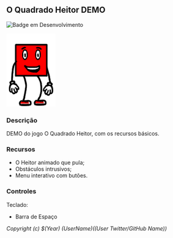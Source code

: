 ## O Quadrado Heitor DEMO

![Badge em Desenvolvimento](http://img.shields.io/static/v1?label=STATUS&message=EM%20DESENVOLVIMENTO&color=GREEN&style=for-the-badge)

![Heitor](resourses/images/heitor.png "Heitor, o Quadrado")

### Descrição

DEMO do jogo O Quadrado Heitor, com os recursos básicos.

### Recursos

 - O Heitor animado que pula;
 - Obstáculos intrusivos;
 - Menu interativo com butões.

### Controles

Teclado:
- Barra de Espaço





*Copyright (c) $(Year) $(User Name) ($(User Twitter/GitHub Name))*
